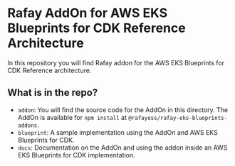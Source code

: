 # Rafay AddOn for AWS EKS Blueprints for CDK Reference Architecture

In this repository you will find Rafay addon for the AWS EKS Blueprints for CDK Reference architecture.

## What is in the repo?
- `addon`: You will find the source code for the AddOn in this directory. The AddOn is available for `npm install` at `@rafayoss/rafay-eks-blueprints-addons`.
- `blueprint`: A sample implementation using the AddOn and AWS EKS Blueprints for CDK.
- `docs`: Documentation on the AddOn and using the addon inside an AWS EKS Blueprints for CDK implementation. 


